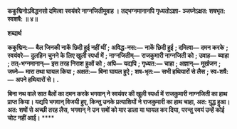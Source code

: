 **ककुद्मिनोऽविद्धनसो दमित्वा** **स्वयंवरे नाग्नजितीमुवाह ।** **तद्भग्नमानानपि गृध्यतोऽज्ञा-** **ञ्जघ्नेऽक्षत: शषभृत: स्वशषै: ॥ ४॥** 

**शब्दार्थ** 

**ककुद्मिन:—** **बैल जिनकी नाकें छिदी हुई नहीं थीं** **; अविद्ध-नस:—** **नाकें छिदी हुई** **; दमित्वा—** **दमन करके** **; स्वयंवरे—** **दुलहिन** **चुनने के लिए खुली स्पर्धा में** **; नाग्नजितीम्—** **राजकुमारी नाग्नजिती को** **; उवाह—** **ब्याहा** **; तत्-भग्नमानान्—** **इस तरह निराश** **हुओं को** **; अपि—** **यद्यपि** **; गृध्यत:—** **चाहा** **; अज्ञान्—** **मूर्खजन** **; जघ्ने—** **मारा तथा घायल किया** **; अक्षत:—** **बिना घायल हुऐ** **;** **शष-भृत:—** **सभी हथियारों से लैस** **; स्व-शषै:—** **अपने हथियारों से।** **.** 

**बिना नथ वाले सात बैलों का दमन करके भगवान् ने स्वयंवर की खुली स्पर्धा में** **राजकुमारी नाग्नजिती का हाथ प्राप्त किया। यद्यपि भगवान् विजयी हुए, किन्तु उनके प्रत्याशियों** **ने राजकुमारी का हाथ चाहा, अत: युद्ध हुआ। अत: शषों से अच्छी तरह लैस, भगवान् ने उन** **सबों को मार डाला या घायल कर दिया, परन्तु स्वयं उन्हें कोई चोट नहीं आई।** **** 